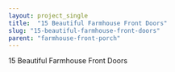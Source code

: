 ```yaml
---
layout: project_single
title:  "15 Beautiful Farmhouse Front Doors"
slug: "15-beautiful-farmhouse-front-doors"
parent: "farmhouse-front-porch"
---
```

15 Beautiful Farmhouse Front Doors
